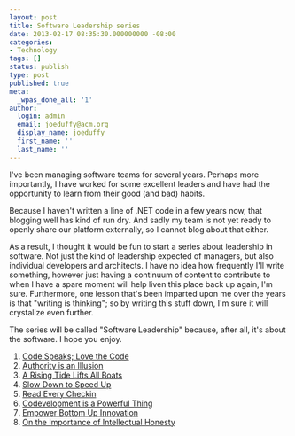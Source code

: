 ```yaml
---
layout: post
title: Software Leadership series
date: 2013-02-17 08:35:30.000000000 -08:00
categories:
- Technology
tags: []
status: publish
type: post
published: true
meta:
  _wpas_done_all: '1'
author:
  login: admin
  email: joeduffy@acm.org
  display_name: joeduffy
  first_name: ''
  last_name: ''
---
```

I've been managing software teams for several years. Perhaps more importantly,
I have worked for some excellent leaders and have had the opportunity to learn from
their good (and bad) habits.

Because I haven't written a line of .NET code in a few years now, that blogging
well has kind of run dry. And sadly my team is not yet ready to openly share our
platform externally, so I cannot blog about that either.

As a result, I thought it would be fun to start a series about leadership in software.
Not just the kind of leadership expected of managers, but also individual developers
and architects. I have no idea how frequently I'll write something, however just
having a continuum of content to contribute to when I have a spare moment will help
liven this place back up again, I'm sure. Furthermore, one lesson that's been
imparted upon me over the years is that "writing is thinking"; so by writing this
stuff down, I'm sure it will crystalize even further.

The series will be called "Software Leadership" because, after all, it's about
the software. I hope you enjoy.

1. [Code Speaks; Love the Code](/2013/02/17/software-leadership-1-code-speaks-love-the-code)
2. [Authority is an Illusion](/2013/03/03/software-leadership-2-authority-is-an-illusion)
3. [A Rising Tide Lifts All Boats](/2013/03/16/software-leadership-3-a-rising-tide-lifts-all-boats)
4. [Slow Down to Speed Up](/2013/04/12/software-leadership-4-slow-down-to-speed-up)
5. [Read Every Checkin](/2014/02/12/software-leadership-6-read-every-checkin)
6. [Codevelopment is a Powerful Thing](/2014/10/10/software-leadership-7-codevelopment-is-a-powerful-thing)
7. [Empower Bottom Up Innovation](/2014/09/10/software-leadership-8-empower-bottom-up-innovation)
8. [On the Importance of Intellectual Honesty](
        /2015/11/02/software-leadership-9-on-the-importance-of-intellectual-honesty)

